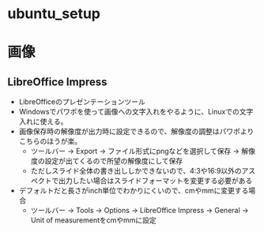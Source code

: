 # ubuntu_setup


# 画像
## LibreOffice Impress
- LibreOfficeのプレゼンテーションツール
- Windowsでパワポを使って画像への文字入れをやるように、Linuxでの文字入れに使える。
- 画像保存時の解像度が出力時に設定できるので、解像度の調整はパワポよりこちらのほうが楽。
  - ツールバー -> Export -> ファイル形式にpngなどを選択して保存 -> 解像度の設定が出てくるので所望の解像度にして保存
  - ただしスライド全体の書き出ししかできないので、4:3や16:9以外のアスペクトで出力したい場合はスライドフォーマットを変更する必要がある
- デフォルトだと長さがinch単位でわかりにくいので、cmやmmに変更する場合
  - ツールバー -> Tools -> Options -> LibreOffice Impress -> General -> Unit of measurementをcmやmmに設定
